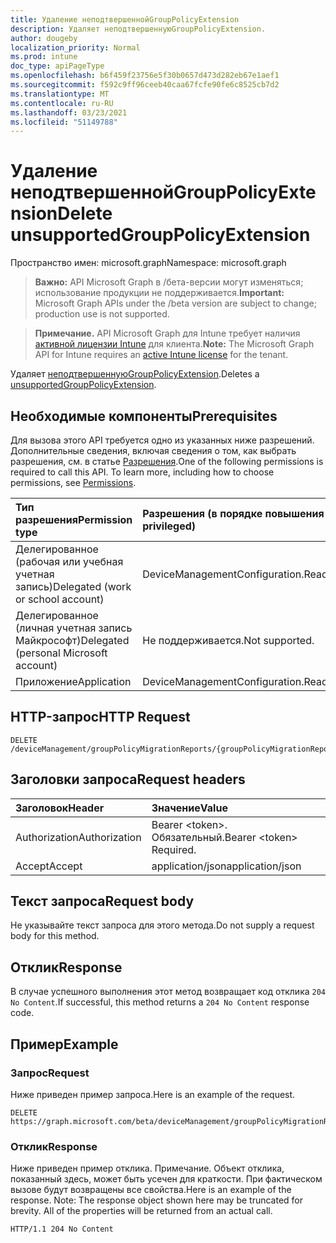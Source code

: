 ```yaml
---
title: Удаление неподтвершеннойGroupPolicyExtension
description: Удаляет неподтвершеннуюGroupPolicyExtension.
author: dougeby
localization_priority: Normal
ms.prod: intune
doc_type: apiPageType
ms.openlocfilehash: b6f459f23756e5f30b0657d473d282eb67e1aef1
ms.sourcegitcommit: f592c9ff96ceeb40caa67fcfe90fe6c8525cb7d2
ms.translationtype: MT
ms.contentlocale: ru-RU
ms.lasthandoff: 03/23/2021
ms.locfileid: "51149788"
---
```

# <a name="delete-unsupportedgrouppolicyextension"></a><span data-ttu-id="e1a4b-103">Удаление неподтвершеннойGroupPolicyExtension</span><span class="sxs-lookup"><span data-stu-id="e1a4b-103">Delete unsupportedGroupPolicyExtension</span></span>

<span data-ttu-id="e1a4b-104">Пространство имен: microsoft.graph</span><span class="sxs-lookup"><span data-stu-id="e1a4b-104">Namespace: microsoft.graph</span></span>

> <span data-ttu-id="e1a4b-105">**Важно:** API Microsoft Graph в /бета-версии могут изменяться; использование продукции не поддерживается.</span><span class="sxs-lookup"><span data-stu-id="e1a4b-105">**Important:** Microsoft Graph APIs under the /beta version are subject to change; production use is not supported.</span></span>

> <span data-ttu-id="e1a4b-106">**Примечание.** API Microsoft Graph для Intune требует наличия [активной лицензии Intune](https://go.microsoft.com/fwlink/?linkid=839381) для клиента.</span><span class="sxs-lookup"><span data-stu-id="e1a4b-106">**Note:** The Microsoft Graph API for Intune requires an [active Intune license](https://go.microsoft.com/fwlink/?linkid=839381) for the tenant.</span></span>

<span data-ttu-id="e1a4b-107">Удаляет [неподтвершеннуюGroupPolicyExtension](../resources/intune-gpanalyticsservice-unsupportedgrouppolicyextension.md).</span><span class="sxs-lookup"><span data-stu-id="e1a4b-107">Deletes a [unsupportedGroupPolicyExtension](../resources/intune-gpanalyticsservice-unsupportedgrouppolicyextension.md).</span></span>

## <a name="prerequisites"></a><span data-ttu-id="e1a4b-108">Необходимые компоненты</span><span class="sxs-lookup"><span data-stu-id="e1a4b-108">Prerequisites</span></span>
<span data-ttu-id="e1a4b-p101">Для вызова этого API требуется одно из указанных ниже разрешений. Дополнительные сведения, включая сведения о том, как выбрать разрешения, см. в статье [Разрешения](/graph/permissions-reference).</span><span class="sxs-lookup"><span data-stu-id="e1a4b-p101">One of the following permissions is required to call this API. To learn more, including how to choose permissions, see [Permissions](/graph/permissions-reference).</span></span>

|<span data-ttu-id="e1a4b-111">Тип разрешения</span><span class="sxs-lookup"><span data-stu-id="e1a4b-111">Permission type</span></span>|<span data-ttu-id="e1a4b-112">Разрешения (в порядке повышения привилегий)</span><span class="sxs-lookup"><span data-stu-id="e1a4b-112">Permissions (from least to most privileged)</span></span>|
|:---|:---|
|<span data-ttu-id="e1a4b-113">Делегированное (рабочая или учебная учетная запись)</span><span class="sxs-lookup"><span data-stu-id="e1a4b-113">Delegated (work or school account)</span></span>|<span data-ttu-id="e1a4b-114">DeviceManagementConfiguration.ReadWrite.All</span><span class="sxs-lookup"><span data-stu-id="e1a4b-114">DeviceManagementConfiguration.ReadWrite.All</span></span>|
|<span data-ttu-id="e1a4b-115">Делегированное (личная учетная запись Майкрософт)</span><span class="sxs-lookup"><span data-stu-id="e1a4b-115">Delegated (personal Microsoft account)</span></span>|<span data-ttu-id="e1a4b-116">Не поддерживается.</span><span class="sxs-lookup"><span data-stu-id="e1a4b-116">Not supported.</span></span>|
|<span data-ttu-id="e1a4b-117">Приложение</span><span class="sxs-lookup"><span data-stu-id="e1a4b-117">Application</span></span>|<span data-ttu-id="e1a4b-118">DeviceManagementConfiguration.ReadWrite.All</span><span class="sxs-lookup"><span data-stu-id="e1a4b-118">DeviceManagementConfiguration.ReadWrite.All</span></span>|

## <a name="http-request"></a><span data-ttu-id="e1a4b-119">HTTP-запрос</span><span class="sxs-lookup"><span data-stu-id="e1a4b-119">HTTP Request</span></span>
<!-- {
  "blockType": "ignored"
}
-->
``` http
DELETE /deviceManagement/groupPolicyMigrationReports/{groupPolicyMigrationReportId}/unsupportedGroupPolicyExtensions/{unsupportedGroupPolicyExtensionId}
```

## <a name="request-headers"></a><span data-ttu-id="e1a4b-120">Заголовки запроса</span><span class="sxs-lookup"><span data-stu-id="e1a4b-120">Request headers</span></span>
|<span data-ttu-id="e1a4b-121">Заголовок</span><span class="sxs-lookup"><span data-stu-id="e1a4b-121">Header</span></span>|<span data-ttu-id="e1a4b-122">Значение</span><span class="sxs-lookup"><span data-stu-id="e1a4b-122">Value</span></span>|
|:---|:---|
|<span data-ttu-id="e1a4b-123">Authorization</span><span class="sxs-lookup"><span data-stu-id="e1a4b-123">Authorization</span></span>|<span data-ttu-id="e1a4b-124">Bearer &lt;token&gt;. Обязательный.</span><span class="sxs-lookup"><span data-stu-id="e1a4b-124">Bearer &lt;token&gt; Required.</span></span>|
|<span data-ttu-id="e1a4b-125">Accept</span><span class="sxs-lookup"><span data-stu-id="e1a4b-125">Accept</span></span>|<span data-ttu-id="e1a4b-126">application/json</span><span class="sxs-lookup"><span data-stu-id="e1a4b-126">application/json</span></span>|

## <a name="request-body"></a><span data-ttu-id="e1a4b-127">Текст запроса</span><span class="sxs-lookup"><span data-stu-id="e1a4b-127">Request body</span></span>
<span data-ttu-id="e1a4b-128">Не указывайте текст запроса для этого метода.</span><span class="sxs-lookup"><span data-stu-id="e1a4b-128">Do not supply a request body for this method.</span></span>

## <a name="response"></a><span data-ttu-id="e1a4b-129">Отклик</span><span class="sxs-lookup"><span data-stu-id="e1a4b-129">Response</span></span>
<span data-ttu-id="e1a4b-130">В случае успешного выполнения этот метод возвращает код отклика `204 No Content`.</span><span class="sxs-lookup"><span data-stu-id="e1a4b-130">If successful, this method returns a `204 No Content` response code.</span></span>

## <a name="example"></a><span data-ttu-id="e1a4b-131">Пример</span><span class="sxs-lookup"><span data-stu-id="e1a4b-131">Example</span></span>

### <a name="request"></a><span data-ttu-id="e1a4b-132">Запрос</span><span class="sxs-lookup"><span data-stu-id="e1a4b-132">Request</span></span>
<span data-ttu-id="e1a4b-133">Ниже приведен пример запроса.</span><span class="sxs-lookup"><span data-stu-id="e1a4b-133">Here is an example of the request.</span></span>
``` http
DELETE https://graph.microsoft.com/beta/deviceManagement/groupPolicyMigrationReports/{groupPolicyMigrationReportId}/unsupportedGroupPolicyExtensions/{unsupportedGroupPolicyExtensionId}
```

### <a name="response"></a><span data-ttu-id="e1a4b-134">Отклик</span><span class="sxs-lookup"><span data-stu-id="e1a4b-134">Response</span></span>
<span data-ttu-id="e1a4b-p102">Ниже приведен пример отклика. Примечание. Объект отклика, показанный здесь, может быть усечен для краткости. При фактическом вызове будут возвращены все свойства.</span><span class="sxs-lookup"><span data-stu-id="e1a4b-p102">Here is an example of the response. Note: The response object shown here may be truncated for brevity. All of the properties will be returned from an actual call.</span></span>
``` http
HTTP/1.1 204 No Content
```




